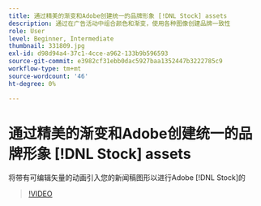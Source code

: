 ```yaml
---
title: 通过精美的渐变和Adobe创建统一的品牌形象 [!DNL Stock] assets
description: 通过在广告活动中组合颜色和渐变，使用各种图像创建品牌一致性
role: User
level: Beginner, Intermediate
thumbnail: 331809.jpg
exl-id: d98d94a4-37c1-4cce-a962-133b9b596593
source-git-commit: e3982cf31ebb0dac5927baa1352447b3222785c9
workflow-type: tm+mt
source-wordcount: '46'
ht-degree: 0%

---
```


# 通过精美的渐变和Adobe创建统一的品牌形象 [!DNL Stock] assets

将带有可编辑矢量的动画引入您的新闻稿图形以进行Adobe [!DNL Stock]的

>[!VIDEO](https://video.tv.adobe.com/v/331809?hidetitle=true)
